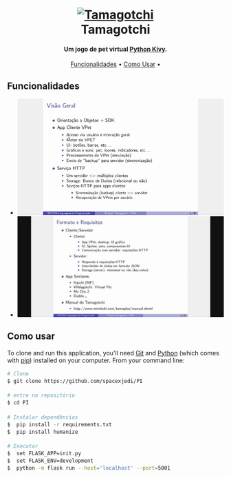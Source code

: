 
<h1 align="center">
  <br>
  <a href=""><img src="https://media.giphy.com/media/4LTGEdPueINFzycY1Ixq/giphy.gif" alt="Tamagotchi" width="200"></a>
  <br>
  Tamagotchi
  <br>
</h1>

<h4 align="center">Um jogo de pet virtual <a href="https://kivy.org/doc/stable/gettingstarted/installation.html" target="_blank">Python Kivy</a>.</h4>


<p align="center">
  <a href="#key-features">Funcionalidades</a> •
  <a href="#how-to-use">Como Usar</a> •
</p>


## Funcionalidades

* ![screenshoot](https://github.com/spacexjedi/PI/blob/master/screenshoots/image.jpg)  
* ![screenshoot](https://github.com/spacexjedi/PI/blob/master/screenshoots/image2.jpg)  

## Como usar
To clone and run this application, you'll need [Git](https://git-scm.com) and [Python](https://www.python.org/) (which comes with [pip](https://pypi.org/project/pip/)) installed on your computer. From your command line:

```bash
# Clone
$ git clone https://github.com/spacexjedi/PI

# entre no repositório
$ cd PI

# Instalar dependências
$  pip install -r requirements.txt
$  pip install humanize

# Executar
$  set FLASK_APP=init.py
$  set FLASK_ENV=development
$  python -m flask run --host='localhost' --port=5001

```


